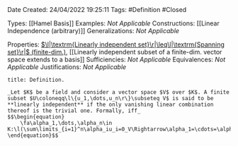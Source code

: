 <br />
<br />

Date Created: 24/04/2022 19:25:11
Tags: #Definition #Closed

Types: [[Hamel Basis]]
Examples: _Not Applicable_
Constructions: [[Linear Independence (arbitrary)]]
Generalizations: _Not Applicable_

Properties: [$\l|\textrm{Linearly independent set}\r|\leq\l|\textrm{Spanning set}\r|$ (finite-dim.)](Cardinality%20of%20linearly%20independent%20sets%20no%20more%20than%20that%20of%20spanning%20sets%20(finite-dim.).md), [[Linearly independent subset of a finite-dim. vector space extends to a basis]]
Sufficiencies: _Not Applicable_
Equivalences: _Not Applicable_
Justifications: _Not Applicable_

``` ad-Definition
title: Definition.

_Let $K$ be a field and consider a vector space $V$ over $K$. A finite subset $U\coloneqq\l\{u_1,\dots,u_n\r\}\subseteq V$ is said to be **linearly independent** if the only vanishing linear combination thereof is the trivial one. Formally, iff_
$$\begin{equation}
    \fa\alpha_1,\dots,\alpha_n\in K:\l(\sum\limits_{i=1}^n\alpha_iu_i=0_V\Rightarrow\alpha_1=\cdots=\alpha_n=0\r).
\end{equation}$$

```
